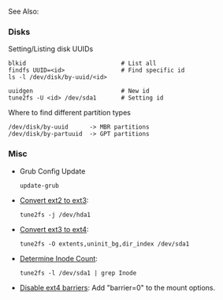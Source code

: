 See Also: <?add topic='LVM'?>

### Disks

Setting/Listing disk UUIDs

    blkid                           # List all
    findfs UUID=<id>                # Find specific id
    ls -l /dev/disk/by-uuid/<id>

    uuidgen                         # New id
    tune2fs -U <id> /dev/sda1       # Setting id

Where to find different partition types

    /dev/disk/by-uuid      -> MBR partitions
    /dev/disk/by-partuuid  -> GPT partitions

### Misc

-   Grub Config Update

        update-grub

-   [Convert ext2 to
    ext3](http://www.troubleshooters.com/linux/ext2toext3.htm):

        tune2fs -j /dev/hda1

-   [Convert ext3 to
    ext4](http://www.cyberciti.biz/tips/linux-convert-ext3-to-ext4-file-system.html):

        tune2fs -O extents,uninit_bg,dir_index /dev/sda1

-   [Determine Inode
    Count](http://www.cyberciti.biz/faq/linux-show-contents-of-filesystem-superblock-inode/):

        tune2fs -l /dev/sda1 | grep Inode

-   [Disable ext4
    barriers](http://liferea.blogspot.de/2010/06/serious-performance-issues-with-ext4fs.html):
    Add "barrier=0" to the mount options.

